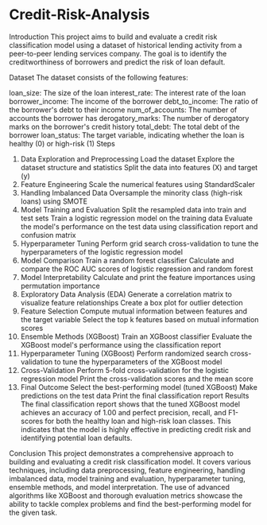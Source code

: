 # Credit-Risk-Analysis

Introduction
This project aims to build and evaluate a credit risk classification model using a dataset of historical lending activity from a peer-to-peer lending services company. The goal is to identify the creditworthiness of borrowers and predict the risk of loan default.

Dataset
The dataset consists of the following features:

loan_size: The size of the loan
interest_rate: The interest rate of the loan
borrower_income: The income of the borrower
debt_to_income: The ratio of the borrower's debt to their income
num_of_accounts: The number of accounts the borrower has
derogatory_marks: The number of derogatory marks on the borrower's credit history
total_debt: The total debt of the borrower
loan_status: The target variable, indicating whether the loan is healthy (0) or high-risk (1)
Steps
1. Data Exploration and Preprocessing
Load the dataset
Explore the dataset structure and statistics
Split the data into features (X) and target (y)
2. Feature Engineering
Scale the numerical features using StandardScaler
3. Handling Imbalanced Data
Oversample the minority class (high-risk loans) using SMOTE
4. Model Training and Evaluation
Split the resampled data into train and test sets
Train a logistic regression model on the training data
Evaluate the model's performance on the test data using classification report and confusion matrix
5. Hyperparameter Tuning
Perform grid search cross-validation to tune the hyperparameters of the logistic regression model
6. Model Comparison
Train a random forest classifier
Calculate and compare the ROC AUC scores of logistic regression and random forest
7. Model Interpretability
Calculate and print the feature importances using permutation importance
8. Exploratory Data Analysis (EDA)
Generate a correlation matrix to visualize feature relationships
Create a box plot for outlier detection
9. Feature Selection
Compute mutual information between features and the target variable
Select the top k features based on mutual information scores
10. Ensemble Methods (XGBoost)
Train an XGBoost classifier
Evaluate the XGBoost model's performance using the classification report
11. Hyperparameter Tuning (XGBoost)
Perform randomized search cross-validation to tune the hyperparameters of the XGBoost model
12. Cross-Validation
Perform 5-fold cross-validation for the logistic regression model
Print the cross-validation scores and the mean score
13. Final Outcome
Select the best-performing model (tuned XGBoost)
Make predictions on the test data
Print the final classification report
Results
The final classification report shows that the tuned XGBoost model achieves an accuracy of 1.00 and perfect precision, recall, and F1-scores for both the healthy loan and high-risk loan classes. This indicates that the model is highly effective in predicting credit risk and identifying potential loan defaults.

Conclusion
This project demonstrates a comprehensive approach to building and evaluating a credit risk classification model. It covers various techniques, including data preprocessing, feature engineering, handling imbalanced data, model training and evaluation, hyperparameter tuning, ensemble methods, and model interpretation. The use of advanced algorithms like XGBoost and thorough evaluation metrics showcase the ability to tackle complex problems and find the best-performing model for the given task.
